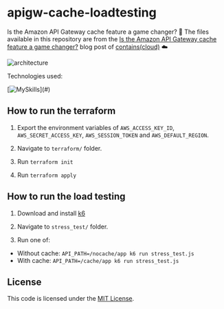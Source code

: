 # apigw-cache-loadtesting
Is the Amazon API Gateway cache feature a game changer?
📄 The files available in this repository are from the [Is the Amazon API Gateway cache feature a game changer?](https://containscloud.com/2024/09/02/is-the-amazon-api-gateway-cache-feature-a-game-changer/) blog post of  [contains(cloud)](https://containscloud.com) ☁️

![architecture](https://containscloud.com/wp-content/uploads/2024/09/apigw-cache-1.png)

Technologies used:

[![MySkills](https://skillicons.dev/icons?i=aws,terraform,js,)](#)

## How to run the terraform

1. Export the environment variables of `AWS_ACCESS_KEY_ID`, `AWS_SECRET_ACCESS_KEY`, `AWS_SESSION_TOKEN` and `AWS_DEFAULT_REGION`.

2. Navigate to `terraform/` folder.

3. Run `terraform init`

4. Run `terraform apply`

## How to run the load testing

1. Download and install [k6](https://k6.io/)

2. Navigate to `stress_test/` folder.

3. Run one of:

* Without cache: `API_PATH=/nocache/app k6 run stress_test.js`
* With cache: `API_PATH=/cache/app k6 run stress_test.js`

## License

This code is licensed under the [MIT License](LICENSE).